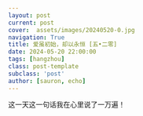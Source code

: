```yaml
---
layout: post
current: post
cover:  assets/images/20240520-0.jpg
navigation: True
title: 爱虽初始，却以永恒 [五•二零]
date: 2024-05-20 22:00:00
tags: [hangzhou]
class: post-template
subclass: 'post'
author: [sauron, echo]
---
```


<p>这一天这一句话我在心里说了一万遍！</p>